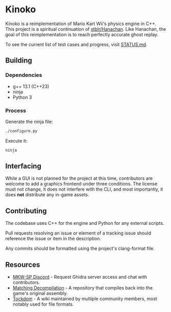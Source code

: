 # Kinoko

Kinoko is a reimplementation of Mario Kart Wii's physics engine in C++. This project is a spiritual continuation of [stblr/Hanachan](https://github.com/stblr/Hanachan). Like Hanachan, the goal of this reimplementation is to reach perfectly accurate ghost replay.

To see the current list of test cases and progress, visit [STATUS.md](STATUS.md).

## Building

### Dependencies

- g++ 13.1 (C++23)
- ninja
- Python 3

### Process

Generate the ninja file:

```bash
./configure.py
```

Execute it:

```bash
ninja
```

## Interfacing

While a GUI is not planned for the project at this time, contributors are welcome to add a graphics frontend under three conditions. The license must not change, it does not interfere with the CLI, and most importantly, it does **not** distribute any in-game assets.

## Contributing

The codebase uses C++ for the engine and Python for any external scripts.

Pull requests resolving an issue or element of a tracking issue should reference the issue or item in the description.

Any commits should be formatted using the project's clang-format file.

## Resources

- [MKW-SP Discord](https://discord.gg/TPSKtyKgqD) - Request Ghidra server access and chat with contributors.
- [Matching Decompilation](https://github.com/riidefi/mkw) - A repository that compiles back into the game's original assembly.
- [Tockdom](http://wiki.tockdom.com/wiki/Main_Page) - A wiki maintained by multiple community members, most notably used for file formats.
